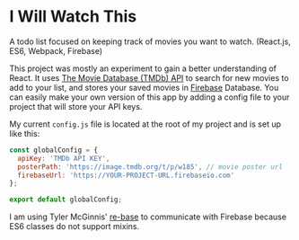 # I Will Watch This

A todo list focused on keeping track of movies you want to watch. (React.js, ES6, Webpack, Firebase) 

This project was mostly an experiment to gain a better understanding of React. It uses [The Movie Database (TMDb) API](https://www.themoviedb.org/documentation/api) to search for new movies to add to your list, and stores your saved movies in [Firebase](https://www.firebase.com/) Database. You can easily make your own version of this app by adding a config file to your project that will store your API keys.

My current `config.js` file is located at the root of my project and is set up like this:
```js
const globalConfig = {
  apiKey: 'TMDb API KEY',
  posterPath: 'https://image.tmdb.org/t/p/w185', // movie poster url
  firebaseUrl: 'https://YOUR-PROJECT-URL.firebaseio.com'
};

export default globalConfig;
```
I am using Tyler McGinnis' [re-base](https://github.com/tylermcginnis/re-base) to communicate with Firebase because ES6 classes do not support mixins.
